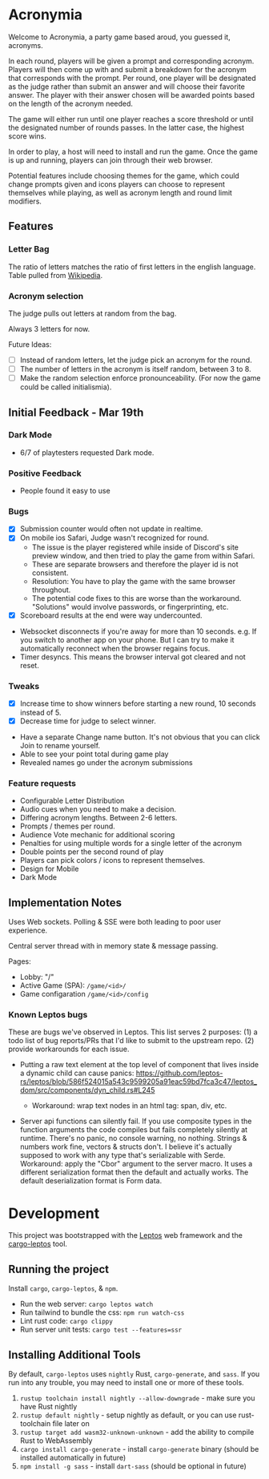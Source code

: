 # Acronymia

Welcome to Acronymia, a party game based aroud, you guessed it, acronyms.

In each round, players will be given a prompt and corresponding acronym. Players will then come up with and submit a breakdown for the acronym that corresponds with the prompt. Per round, one player will be designated as the judge rather than submit an answer and will choose their favorite answer. The player with their answer chosen will be awarded points based on the length of the acronym needed.

The game will either run until one player reaches a score threshold or until the designated number of rounds passes. In the latter case, the highest score wins.

In order to play, a host will need to install and run the game. Once the game is up and running, players can join through their web browser.

Potential features include choosing themes for the game, which could change prompts given and icons players can choose to represent themselves while playing, as well as acronym length and round limit modifiers.

## Features

### Letter Bag
The ratio of letters matches the ratio of first letters in the english language.
Table pulled from [Wikipedia](https://en.wikipedia.org/wiki/Letter_frequency#Relative_frequencies_of_the_first_letters_of_a_word_in_English_language).

### Acronym selection
The judge pulls out letters at random from the bag.

Always 3 letters for now.

Future Ideas:
- [ ] Instead of random letters, let the judge pick an acronym for the round.
- [ ] The number of letters in the acronym is itself random, between 3 to 8. 
- [ ] Make the random selection enforce pronounceability. (For now the game could be called initialismia).

## Initial Feedback - Mar 19th

###  Dark Mode
- 6/7 of playtesters requested Dark mode.

### Positive Feedback
- People found it easy to use

### Bugs
- [x] Submission counter would often not update in realtime.
- [x] On mobile ios Safari, Judge wasn't recognized for round.
  - The issue is the player registered while inside of Discord's site preview window, and then tried to play the game from within Safari.
  - These are separate browsers and therefore the player id is not consistent.
  - Resolution: You have to play the game with the same browser throughout.
  - The potential code fixes to this are worse than the workaround. "Solutions" would involve passwords, or fingerprinting, etc.
- [x] Scoreboard results at the end were way undercounted.
- Websocket disconnects if you're away for more than 10 seconds. e.g. If you switch to another app on your phone. But I can try to make it automatically reconnect when the browser regains focus.
- Timer desyncs. This means the browser interval got cleared and not reset.

### Tweaks
- [x] Increase time to show winners before starting a new round, 10 seconds instead of 5.
- [x] Decrease time for judge to select winner.
- Have a separate Change name button. It's not obvious that you can click Join to rename yourself.
- Able to see your point total during game play
- Revealed names go under the acronym submissions

### Feature requests
- Configurable Letter Distribution
- Audio cues when you need to make a decision.
- Differing acronym lengths. Between 2-6 letters.
- Prompts / themes per round.
- Audience Vote mechanic for additional scoring
- Penalties for using multiple words for a single letter of the acronym
- Double points per the second round of play
- Players can pick colors / icons to represent themselves.
- Design for Mobile
- Dark Mode


## Implementation Notes

Uses Web sockets. Polling & SSE were both leading to poor user experience.

Central server thread with in memory state & message passing.

Pages:
- Lobby: "/"
- Active Game (SPA): `/game/<id>/`
- Game configaration `/game/<id>/config`


### Known Leptos bugs
These are bugs we've observed in Leptos.
This list serves 2 purposes:
  (1) a todo list of bug reports/PRs that I'd like to submit to the upstream repo.
  (2) provide workarounds for each issue.

- Putting a raw text element at the top level of component that lives inside a dynamic child can cause panics:
https://github.com/leptos-rs/leptos/blob/586f524015a543c9599205a91eac59bd7fca3c47/leptos_dom/src/components/dyn_child.rs#L245
  - Workaround: wrap text nodes in an html tag: span, div, etc.

- Server api functions can silently fail. If you use composite types in the function arguments the code compiles but fails completely silently at runtime. There's no panic, no console warning, no nothing. Strings & numbers work fine, vectors & structs don't. I believe it's actually supposed to work with any type that's serializable with Serde. 
  Workaround: apply the "Cbor" argument to the server macro. It uses a different serialization format then the default and actually works. The default deserialization format is Form data. 

# Development

This project was bootstrapped with the [Leptos](https://github.com/leptos-rs/leptos) web framework and the [cargo-leptos](https://github.com/akesson/cargo-leptos) tool.

## Running the project

Install `cargo`, `cargo-leptos`, & `npm`.

- Run the web server: `cargo leptos watch`
- Run tailwind to bundle the css: `npm run watch-css`
- Lint rust code: `cargo clippy`
- Run server unit tests: `cargo test --features=ssr`

## Installing Additional Tools

By default, `cargo-leptos` uses `nightly` Rust, `cargo-generate`, and `sass`. If you run into any trouble, you may need to install one or more of these tools.

1. `rustup toolchain install nightly --allow-downgrade` - make sure you have Rust nightly
2. `rustup default nightly` - setup nightly as default, or you can use rust-toolchain file later on
3. `rustup target add wasm32-unknown-unknown` - add the ability to compile Rust to WebAssembly
4. `cargo install cargo-generate` - install `cargo-generate` binary (should be installed automatically in future)
5. `npm install -g sass` - install `dart-sass` (should be optional in future)
